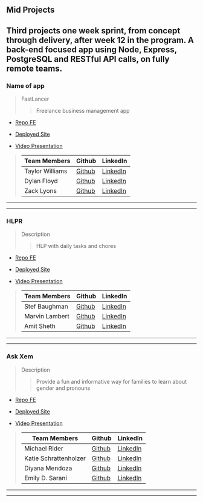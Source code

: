 <!-- Below is the template to be used for creating consistent information for each project week in each cohort.  Provide as much information as is available.

Edit link syntax when no link is available, as in the case of students who don't have a portfolio site yet or if there is no back-end repo.

Include contextual information for the learning objectives represented in the projects for their point in the program.

Include any new tech/libraries used in the 'Description' field for each application. -->

## Mid Projects

## Third projects one week sprint, from concept through delivery, after week 12 in the program. A back-end focused app using Node, Express, PostgreSQL and RESTful API calls, on fully remote teams.

### Name of app

> FastLancer
>
> > Freelance business management app

-   [Repo FE](https://github.com/Fast-Lancer/Fast-Lancer)

-   [Deployed Site](https://fast-lancer.netlify.app/)

-   [Video Presentation](Link)

> | Team Members    | Github                                | LinkedIn                                          |
> | --------------- | ------------------------------------- | ------------------------------------------------- |
> | Taylor Williams | [Github](Link)                        | [LinkedIn](Link)                                  |
> | Dylan Floyd     | [Github](Link)                        | [LinkedIn](Link)                                  |
> | Zack Lyons      | [Github](https://github.com/ZackLyon) | [LinkedIn](https://www.linkedin.com/in/zacklyon/) |

---

---

### HLPR

> Description
>
> > HLP with daily tasks and chores

-   [Repo FE](https://github.com/HLPR-APP/HLPR)

-   [Deployed Site](https://hlpr.netlify.app)

-   [Video Presentation](Link)

> | Team Members   | Github                                        | LinkedIn                                                   |
> | -------------- | --------------------------------------------- | ---------------------------------------------------------- |
> | Stef Baughman  | [Github](https://github.com/HonduranCoder)    | [LinkedIn](https://www.linkedin.com/in/estefani-baughman/) |
> | Marvin Lambert | [Github](https://github.com/franklyhollywood) | [LinkedIn](https://www.linkedin.com/in/marvinlambert/)     |
> | Amit Sheth     | [Github](Link)                                | [LinkedIn](Link)                                           |

---

---

### Ask Xem

> Description
>
> > Provide a fun and informative way for families to learn about gender and pronouns

-   [Repo FE](https://github.com/askxem/Ask-Xem)

-   [Deployed Site](https://askxem.netlify.app/)

-   [Video Presentation](Link)

> | Team Members          | Github                                         | LinkedIn                                                   |
> | --------------------- | ---------------------------------------------- | ---------------------------------------------------------- |
> | Michael Rider         | [Github](https://github.com/MikepdXRider)      | [LinkedIn](https://www.linkedin.com/in/mikepdxrider/)      |
> | Katie Schrattenholzer | [Github](https://github.com/k-schrattenholzer) | [LinkedIn](https://www.linkedin.com/in/k-schrattenholzer/) |
> | Diyana Mendoza        | [Github](Link)                                 | [LinkedIn](Link)                                           |
> | Emily D. Sarani       | [Github](https://github.com/in/emily-sarani)   | [LinkedIn](https://www.linkedin.com/EmilyDSarani)          |

---

---

<!-- ### Name of app

> Description
>
> > Lorem ipsum dolor sit amet, consectetur adipiscing elit, sed do eiusmod tempor incididunt ut labore et dolore magna aliqua. Ut enim ad minim veniam, quis nostrud exercitation ullamco laboris nisi ut aliquip ex ea commodo consequat. Duis aute irure dolor in reprehenderit in voluptate velit esse cillum dolore eu fugiat nulla pariatur. Excepteur sint occaecat cupidatat non proident, sunt in culpa qui officia deserunt mollit anim id est laborum.

-   [Repo FE](Link)

-   [Repo BE](Link)

-   [Deployed Site](Link)

-   [Video Presentation](Link)

> | Team Members                      | Github         | LinkedIn         |
> | --------------------------------- | -------------- | ---------------- |
> | [Student Name](Link-to-Portfolio) | [Github](Link) | [LinkedIn](Link) |
> | Student Name                      | [Github](Link) | [LinkedIn](Link) |

---

--- -->
